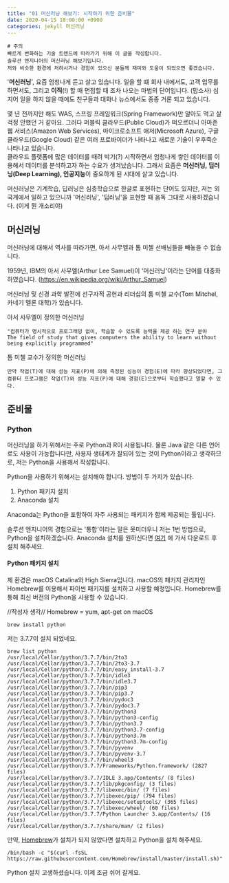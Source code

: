 ```yaml
---
title: "01 머신러닝 해보기: 시작하기 위한 준비물"
date: 2020-04-15 18:00:00 +0900
categories: jekyll 머신러닝
---
```

```
# 주의
빠르게 변화하는 기술 트렌드에 따라가기 위해 이 글을 작성합니다.
솔루션 엔지니어의 머신러닝 해보기입니다.
저와 비슷한 환경에 처하시거나 경험이 있으신 분들께 재미와 도움이 되었으면 좋겠습니다.
```

'**머신러닝**', 요즘 엄청나게 듣고 살고 있습니다.
일을 할 떄 회사 내에서도, 고객 업무를 하면서도, 그리고 **이직**(!) 할 때 면접할 때 조차 나오는 마법의 단어입니다. (맙소사)
심지어 일을 하지 않을 때에도 친구들과 대화나 뉴스에서도 종종 거론 되고 있습니다.

몇 년 전까지만 해도 WAS, 스프링 프레임워크(Spring Framework)만 알아도 먹고 살 걱정 안했던 거 같아요.
그러다 퍼블릭 클라우드(Public Cloud)가 떠오르더니 아마존 웹 서비스(Amazon Web Services), 마이크로소프트 애저(Microsoft Azure), 구글 클라우드(Google Cloud) 같은 여러 프로바이더가 나타나고 새로운 기술이 우후죽순 나타나고 있습니다.  
클라우드 플랫폼에 많은 데이터를 때려 박기(?) 시작하면서 엄청나게 쌓인 데이터를 이용해서 데이터를 분석하고자 하는 수요가 생겨났습니다. 그래서 요즘은 **머신러닝, 딥러닝(Deep Learning), 인공지능**이 중요하게 된 시대에 살고 있습니다.

머신러닝은 기계학습, 딥러닝은 심층학습으로 한글로 표현하는 단어도 있지만, 저는 외국계에서 일하고 있으니까 '머신러닝', '딥러닝'을 표현할 때 음독 그대로 사용하겠습니다. (이게 뭔 개소리야)





## 머신러닝

머신러닝에 대해서 역사를 따라가면, 아서 사무엘과 톰 미첼 선배님들을 빼놓을 수 없습니다.

1959년, IBM의 아서 사무엘(Arthur Lee Samuel)이 '머신러닝'이라는 단어를 대중화 하였습니다.
(https://en.wikipedia.org/wiki/Arthur_Samuel)

머신러닝 및 신경 과학 발전에 선구자적 공헌과 리더십의 톰 미첼 교수(Tom Mitchel, 카네기 멜론 대학)가 있습니다.

아서 사무엘이 정의한 머신러닝
```
"컴퓨터가 명시적으로 프로그래밍 없이, 학습할 수 있도록 능력을 제공 하는 연구 분야
The field of study that gives computers the ability to learn without being explicitly programmed"
```



톰 미첼 교수가 정의한 머신러닝

```
만약 작업(T)에 대해 성능 지표(P)에 의해 측정된 성능이 경험(E)에 따라 향상되었다면, 그 컴퓨터 프로그램은 작업(T)와 성능 지표(P)에 대해 경험(E)으로부터 학습했다고 말할 수 있다.
```



## 준비물

### Python

머신러닝을 하기 위해서는 주로 Python과 R이 사용됩니다. 물론 Java 같은 다른 언어로도 사용이 가능합니다만, 사용자 생태계가 잘되어 있는 것이 Python이라고 생각하므로, 저는 Python을 사용해서 작성합니다.

Python을 사용하기 위해서는 설치해야 합니다.
방법이 두 가지가 있습니다.

1. Python 패키지 설치
2. Anaconda 설치

Anaconda는 Python을 포함하여 자주 사용되는 패키지가 함께 제공되는 툴입니다.

솔루션 엔지니어의 경험으로는 '통합'이라는 말은 못미더우니 저는 1번 방법으로, Python을 설치하겠습니다.
Anaconda 설치를 원하신다면 [여기](https://www.anaconda.com/distribution/) 에 가서 다운로드 후 설치 해주세요.

#### Python 패키지 설치

제 환경은 macOS Catalina와 High Sierra입니다.
macOS의 패키지 관리자인 Homebrew를 이용해서 파이썬 패키지를 설치하고 사용할 예정입니다.
Homebrew를 통해 최신 버전의 Python을 사용할 수 있습니다.

//작성자 생각// Homebrew =  yum, apt-get on macOS

```
brew install python
```

저는 3.7.7이 설치 되었네요.

```
brew list python
/usr/local/Cellar/python/3.7.7/bin/2to3
/usr/local/Cellar/python/3.7.7/bin/2to3-3.7
/usr/local/Cellar/python/3.7.7/bin/easy_install-3.7
/usr/local/Cellar/python/3.7.7/bin/idle3
/usr/local/Cellar/python/3.7.7/bin/idle3.7
/usr/local/Cellar/python/3.7.7/bin/pip3
/usr/local/Cellar/python/3.7.7/bin/pip3.7
/usr/local/Cellar/python/3.7.7/bin/pydoc3
/usr/local/Cellar/python/3.7.7/bin/pydoc3.7
/usr/local/Cellar/python/3.7.7/bin/python3
/usr/local/Cellar/python/3.7.7/bin/python3-config
/usr/local/Cellar/python/3.7.7/bin/python3.7
/usr/local/Cellar/python/3.7.7/bin/python3.7-config
/usr/local/Cellar/python/3.7.7/bin/python3.7m
/usr/local/Cellar/python/3.7.7/bin/python3.7m-config
/usr/local/Cellar/python/3.7.7/bin/pyvenv
/usr/local/Cellar/python/3.7.7/bin/pyvenv-3.7
/usr/local/Cellar/python/3.7.7/bin/wheel3
/usr/local/Cellar/python/3.7.7/Frameworks/Python.framework/ (2827 files)
/usr/local/Cellar/python/3.7.7/IDLE 3.app/Contents/ (8 files)
/usr/local/Cellar/python/3.7.7/lib/pkgconfig/ (3 files)
/usr/local/Cellar/python/3.7.7/libexec/bin/ (7 files)
/usr/local/Cellar/python/3.7.7/libexec/pip/ (794 files)
/usr/local/Cellar/python/3.7.7/libexec/setuptools/ (365 files)
/usr/local/Cellar/python/3.7.7/libexec/wheel/ (60 files)
/usr/local/Cellar/python/3.7.7/Python Launcher 3.app/Contents/ (16 files)
/usr/local/Cellar/python/3.7.7/share/man/ (2 files)
```

만약, [Homebrew][homebrew]가 설치가 되지 않았다면 설치하고 Python을 설치 해주세요.

```
/bin/bash -c "$(curl -fsSL https://raw.githubusercontent.com/Homebrew/install/master/install.sh)"
```

Python 설치 고생하셨습니다.
이제 조금 쉬어 갈게요.

[homebrew]: https://brew.sh/